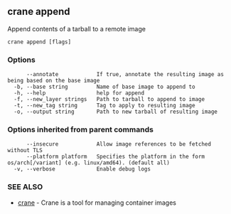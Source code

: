 ## crane append

Append contents of a tarball to a remote image

```
crane append [flags]
```

### Options

```
      --annotate            If true, annotate the resulting image as being based on the base image
  -b, --base string         Name of base image to append to
  -h, --help                help for append
  -f, --new_layer strings   Path to tarball to append to image
  -t, --new_tag string      Tag to apply to resulting image
  -o, --output string       Path to new tarball of resulting image
```

### Options inherited from parent commands

```
      --insecure            Allow image references to be fetched without TLS
      --platform platform   Specifies the platform in the form os/arch[/variant] (e.g. linux/amd64). (default all)
  -v, --verbose             Enable debug logs
```

### SEE ALSO

* [crane](crane.md)	 - Crane is a tool for managing container images

